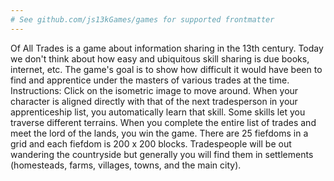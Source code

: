 ```yaml
---
# See github.com/js13kGames/games for supported frontmatter
---
```

Of All Trades is a game about information sharing in the 13th century. Today we don't think about how easy and ubiquitous skill sharing is due books, internet, etc. The game's goal is to show how difficult it would have been to find and apprentice under the masters of various trades at the time. Instructions: Click on the isometric image to move around. When your character is aligned directly with that of the next tradesperson in your apprenticeship list, you automatically learn that skill. Some skills let you traverse different terrains. When you complete the entire list of trades and meet the lord of the lands, you win the game. There are 25 fiefdoms in a grid and each fiefdom is 200 x 200 blocks. Tradespeople will be out wandering the countryside but generally you will find them in settlements (homesteads, farms, villages, towns, and the main city).